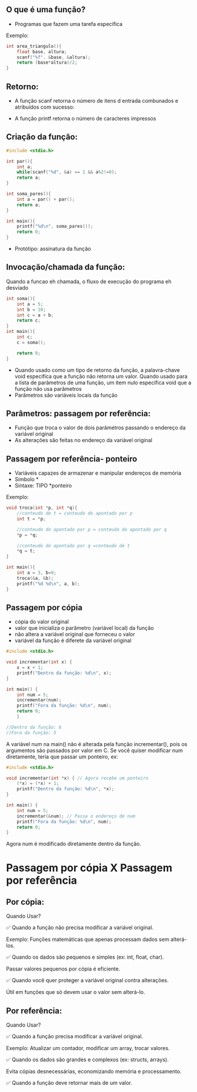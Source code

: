O que é uma função?
-
- Programas que fazem uma tarefa específica

Exemplo:
```c
int area_triangulo(){
    float base, altura;
    scanf("%f". &base, &altura);
    return (base*altura)/2;
}
```
Retorno:
-
- A função scanf retorna o número de itens d entrada combunados e atribuídos com sucesso:

- A função printf retorna o número de caracteres impressos

Criação da função: 
-
```c
#include <stdio.h>

int par(){
    int a;
    while(scanf("%d", &a) == 1 && a%2!=0);
    return a;
}

int soma_pares(){
    int a = par() + par();
    return a;
}

int main(){
    printf("%d\n", soma_pares());
    return 0;
}
```

- Protótipo: assinatura da função 

Invocação/chamada da função:
-
Quando a funcao eh chamada, o fluxo de execução do programa eh desviado

```c
int soma(){
    int a = 5;
    int b = 10;
    int c = a + b;
    return c;
}
int main(){
    int c;
    c = soma();

    return 0;
}
```
- Quando usado como um tipo de retorno da função, a palavra-chave void especifica que a função não retorna um valor. Quando usado para a lista de parâmetros de uma função, um item nulo especifica void que a função não usa parâmetros
- Parâmetros são variáveis locais da função

Parâmetros: passagem por referência:
- 
- Função que troca o valor de dois parâmetros passando o endereço da variável original
- As alterações são feitas no endereço da variável original

Passagem por referência- ponteiro
- 
- Variáveis capazes de armazenar e manipular endereços de memória
- Símbolo *
- Sintaxe: TIPO *ponteiro

Exemplo:

```c
void troca(int *p, int *q){
    //conteudo de t = conteudo do apontado por p
    int t = *p;

    //conteudo do apontado por p = conteudo do apontado por q
    *p = *q;

    //conteudo do apontado por q =conteudo de t
    *q = t;
}

int main(){
    int a = 3, b=9;
    troca(&a, &b);
    printf("%d %d\n", a, b);
}
```

Passagem por cópia
- 

- cópia do valor original 
- valor que inicializa o parâmetro (variável local) da função
- não altera a variável original que forneceu o valor
- variável da função é diferete da variável original

```c
#include <stdio.h>

void incrementar(int x) {
    x = x + 1;
    printf("Dentro da função: %d\n", x);
}

int main() {
    int num = 5;
    incrementar(num); 
    printf("Fora da função: %d\n", num);
    return 0;
    }

//Dentro da função: 6
//Fora da função: 5

```


A variável num na main() não é alterada pela função incrementar(), pois os argumentos são passados por valor em C. Se você quiser modificar num diretamente, teria que passar um ponteiro, ex:

```c
#include <stdio.h>

void incrementar(int *x) { // Agora recebe um ponteiro
    (*x) = (*x) + 1;
    printf("Dentro da função: %d\n", *x);
}

int main() {
    int num = 5;
    incrementar(&num); // Passa o endereço de num
    printf("Fora da função: %d\n", num);
    return 0;
}
```
Agora num é modificado diretamente dentro da função.


# Passagem por cópia X Passagem por referência
## Por cópia:
Quando Usar?

✅ Quando a função não precisa modificar a variável original.

Exemplo: Funções matemáticas que apenas processam dados sem alterá-los.

✅ Quando os dados são pequenos e simples (ex: int, float, char).

Passar valores pequenos por cópia é eficiente.

✅ Quando você quer proteger a variável original contra alterações.

Útil em funções que só devem usar o valor sem alterá-lo.
## Por referência:

Quando Usar?

✅ Quando a função precisa modificar a variável original.

Exemplo: Atualizar um contador, modificar um array, trocar valores.

✅ Quando os dados são grandes e complexos (ex: structs, arrays).

Evita cópias desnecessárias, economizando memória e processamento.

✅ Quando a função deve retornar mais de um valor.

